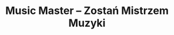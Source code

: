 ﻿---
title: "Music Master – Zostań Mistrzem Muzyki"
description: "Music Master to potężne narzędzie audio, które oddaje muzykę w Twoje ręce i uwalnia kreatywność. Stworzone dla Mistrzów Gry."
layout: "index"

# Hero Section
hero:
  title: "Zostań Mistrzem Muzyki!"
  subtitle: "**Music Master** to potężne narzędzie audio, które oddaje dźwięk w Twoje ręce i uwalnia Twoją kreatywność. Stworzone dla Mistrzów Gry, pozwala tworzyć **dynamiczne, sterowane zdarzeniami pejzaże dźwiękowe**, reagujące na Twoją opowieść. Nakładaj ścieżki, automatyzuj przejścia i wyzwalaj filmowe momenty — wszystko jednym kliknięciem."
  cta_text: "Dołącz do bety"
  showcase_image: "images/showcase.png"
  showcase_alt: "Podgląd Music Master"

# Features Section
features:
  title: "Kluczowe funkcje"
  show_data_features: true
  items:
    - title: "Importowanie"
      icon: "📁"
      description: "Używaj własnej biblioteki utworów, aby tworzyć muzykę dopasowaną do Twojego unikalnego stylu gry."
      image: "images/features/importing.png"
    
    - title: "Cięcie ścieżek"
      icon: "✂️"
      description: "Łatwo ustaw dokładny moment rozpoczęcia i zakończenia utworu."
      image: "images/features/cutting.png"
    
    - title: "Miksowanie wielościeżkowe"
      icon: "🎶"
      description: "Łącz ambient, muzykę i efekty dźwiękowe, by uzyskać filmową immersję."
      image: "images/features/mixing.png"
    
    - title: "Automatyzacja"
      icon: "🎛️"
      description: "Automatyzuj wyciszenia, przejścia, a nawet zmiany tonu i tempa za pomocą potężnego edytora."
      image: "images/features/automation.png"
    
    - title: "Sterowanie zdarzeniami"
      icon: "⚡"
      description: "Uruchamiaj muzykę lub efekty natychmiast za pomocą zdarzeń."
      image: "images/features/events.png"
    
    - title: "Wieloplatformowość"
      icon: "📱"
      description: "Twórz na komputerze, odtwarzaj na tablecie. Twoje projekty podróżują razem z Tobą."
      image: "images/features/cross-platform.png"
    
    - title: "Działa offline"
      icon: "🌐"
      description: "Działa nawet bez dostępu do Internetu."
      image: "images/features/offline.png"
    
    - title: "Jedna licencja, by wszystkimi rządzić"
      icon: "💍"
      description: "Kup raz, używaj na wielu urządzeniach. Prosto i uczciwie."
      image: "images/features/license.png"
    
    - title: "Bez subskrypcji"
      icon: "❌"
      description: "Używasz aplikacji bez stałych opłat, bez zobowiązań."
      image: "images/features/subscriptions.png"


# Blog Section
blog:
  title: "Polecane wpisy na blogu"
  description: "Wykorzystaj filmowe techniki dźwiękowe w swojej rozgrywce."
  show_count: 3
  read_more_text: "Więcej na naszym blogu"

# Beta Section
beta:
  title: "Dołącz do bety"
  description: "Aktualnie prowadzimy otwarte testy beta. Dołącz do naszego Discorda, aby wypróbować aplikację, podzielić się opinią i pomóc ukształtować Music Master w najlepsze narzędzie audio dla MG."
  slogan: "Zostań Mistrzem Muzyki!"
  cta_text: "Dołącz na Discordzie"
  discord_url: "https://discord.gg/pDFEwaccK2"
---
